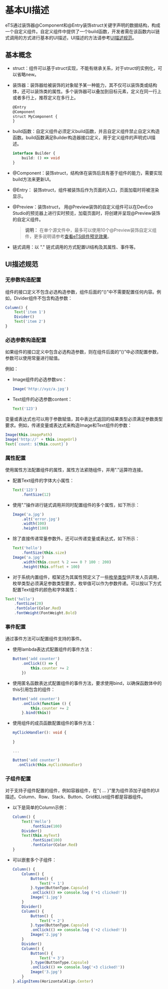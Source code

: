 # 基本UI描述

eTS通过装饰器@Component和@Entry装饰struct关键字声明的数据结构，构成一个自定义组件。自定义组件中提供了一个build函数，开发者需在该函数内以链式调用的方式进行基本的UI描述，UI描述的方法请参考[UI描述规范](#ui描述规范)。

## 基本概念

- struct：组件可以基于struct实现，不能有继承关系，对于struct的实例化，可以省略new。

- 装饰器：装饰器给被装饰的对象赋予某一种能力，其不仅可以装饰类或结构体，还可以装饰类的属性。多个装饰器可以叠加到目标元素，定义在同一行上或者多行上，推荐定义在多行上。

  ```ts
  @Entry
  @Component
  struct MyComponent {
  }
  ```

- build函数：自定义组件必须定义build函数，并且自定义组件禁止自定义构造函数。build函数满足Builder构造器接口定义，用于定义组件的声明式UI描述。

  ```ts
  interface Builder {
      build: () => void
  }
  ```

- @Component：装饰struct，结构体在装饰后具有基于组件的能力，需要实现build方法来更新UI。

- @Entry： 装饰struct，组件被装饰后作为页面的入口，页面加载时将被渲染显示。

- @Preview：装饰struct， 用@Preview装饰的自定义组件可以在DevEco Studio的预览器上进行实时预览，加载页面时，将创建并呈现@Preview装饰的自定义组件。 

  > **说明：** 在单个源文件中，最多可以使用10个@Preview装饰自定义组件，更多说明请参考[查看eTS组件预览效果](https://developer.harmonyos.com/cn/docs/documentation/doc-guides/ohos-previewing-app-service-0000001218760596#section146052489820)。

- 链式调用：以 "." 链式调用的方式配置UI结构及其属性、事件等。

## UI描述规范

### 无参数构造配置

组件的接口定义不包含必选构造参数，组件后面的“()”中不需要配置任何内容。例如，Divider组件不包含构造参数： 

```ts
Column() {
    Text('item 1')
    Divider()
    Text('item 2')
}
```

### 必选参数构造配置

如果组件的接口定义中包含必选构造参数，则在组件后面的“()”中必须配置参数，参数可以使用常量进行赋值。

例如：

- Image组件的必选参数src：

  ```ts
  Image('http://xyz/a.jpg')
  ```

- Text组件的必选参数content：

  ```ts
  Text('123')
  ```

变量或表达式也可以用于参数赋值，其中表达式返回的结果类型必须满足参数类型要求。例如，传递变量或表达式来构造Image和Text组件的参数：

```ts
Image(this.imagePath)
Image('http://' + this.imageUrl)
Text(`count: ${this.count}`)
```

### 属性配置

使用属性方法配置组件的属性，属性方法紧随组件，并用"."运算符连接。

- 配置Text组件的字体大小属性：

  ```ts
  Text('123')
      .fontSize(12)
  ```

- 使用"."操作进行链式调用并同时配置组件的多个属性，如下所示：

  ```ts
  Image('a.jpg')
      .alt('error.jpg')    
      .width(100)    
      .height(100)
  ```

- 除了直接传递常量参数外，还可以传递变量或表达式，如下所示：

  ```ts
  Text('hello')
      .fontSize(this.size)
  Image('a.jpg')
      .width(this.count % 2 === 0 ? 100 : 200)    
      .height(this.offset + 100)
  ```

-  对于系统内置组件，框架还为其属性预定义了一些[枚举类型](../reference/arkui-ts/ts-appendix-enums.md)供开发人员调用，枚举类型必须满足参数类型要求，枚举值可以作为参数传递。可以按以下方式配置Text组件的颜色和字体属性： 

  ```ts
  Text('hello')
      .fontSize(20)
      .fontColor(Color.Red)
      .fontWeight(FontWeight.Bold)
  ```

### 事件配置

通过事件方法可以配置组件支持的事件。

- 使用lambda表达式配置组件的事件方法：

  ```ts
  Button('add counter')
      .onClick(() => {
          this.counter += 2
      })
  ```

- 使用匿名函数表达式配置组件的事件方法，要求使用bind，以确保函数体中的this引用包含的组件：

  ```ts
  Button('add counter')
      .onClick(function () {
          this.counter += 2
      }.bind(this))
  ```

- 使用组件的成员函数配置组件的事件方法：

  ```ts
  myClickHandler(): void {
    
  }
  
  ...
  
  Button('add counter')
    .onClick(this.myClickHandler)
  ```

### 子组件配置

对于支持子组件配置的组件，例如容器组件，在"{ ... }"里为组件添加子组件的UI描述。Column、Row、Stack、Button、Grid和List组件都是容器组件。

- 以下是简单的Column示例：

  ```ts
  Column() {
      Text('Hello')
          .fontSize(100)
      Divider()
      Text(this.myText)
          .fontSize(100)
          .fontColor(Color.Red)
  }
  ```

- 可以嵌套多个子组件：

  ```ts
  Column() {
      Column() {
          Button() {
              Text('+ 1')
          }.type(ButtonType.Capsule)
          .onClick(() => console.log ('+1 clicked!'))
          Image('1.jpg')
      }
      Divider()
      Column() {
          Button() {
              Text('+ 2')
          }.type(ButtonType.Capsule)
          .onClick(() => console.log ('+2 clicked!'))
          Image('2.jpg')
      }
      Divider()
      Column() {
          Button() {
              Text('+ 3')
          }.type(ButtonType.Capsule)
          .onClick(() => console.log('+3 clicked!'))
          Image('3.jpg')
      }
  }.alignItems(HorizontalAlign.Center) 
  ```